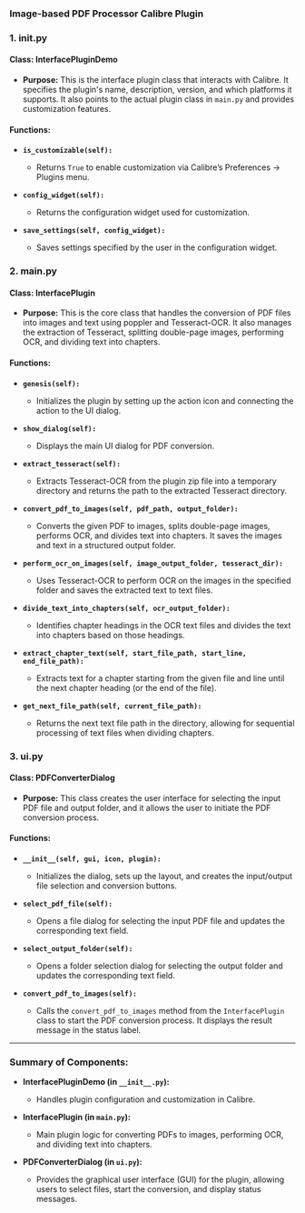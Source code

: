 ### Image-based PDF Processor Calibre Plugin

### 1. **__init__.py**

#### **Class: InterfacePluginDemo**
- **Purpose:** This is the interface plugin class that interacts with Calibre. It specifies the plugin's name, description, version, and which platforms it supports. It also points to the actual plugin class in `main.py` and provides customization features.

#### **Functions:**
- **`is_customizable(self):`** 
  - Returns `True` to enable customization via Calibre’s Preferences -> Plugins menu.
  
- **`config_widget(self):`** 
  - Returns the configuration widget used for customization.
  
- **`save_settings(self, config_widget):`** 
  - Saves settings specified by the user in the configuration widget.

### 2. **main.py**

#### **Class: InterfacePlugin**
- **Purpose:** This is the core class that handles the conversion of PDF files into images and text using poppler and Tesseract-OCR. It also manages the extraction of Tesseract, splitting double-page images, performing OCR, and dividing text into chapters.

#### **Functions:**
- **`genesis(self):`** 
  - Initializes the plugin by setting up the action icon and connecting the action to the UI dialog.

- **`show_dialog(self):`** 
  - Displays the main UI dialog for PDF conversion.

- **`extract_tesseract(self):`** 
  - Extracts Tesseract-OCR from the plugin zip file into a temporary directory and returns the path to the extracted Tesseract directory.

- **`convert_pdf_to_images(self, pdf_path, output_folder):`** 
  - Converts the given PDF to images, splits double-page images, performs OCR, and divides text into chapters. It saves the images and text in a structured output folder.

- **`perform_ocr_on_images(self, image_output_folder, tesseract_dir):`** 
  - Uses Tesseract-OCR to perform OCR on the images in the specified folder and saves the extracted text to text files.

- **`divide_text_into_chapters(self, ocr_output_folder):`** 
  - Identifies chapter headings in the OCR text files and divides the text into chapters based on those headings.

- **`extract_chapter_text(self, start_file_path, start_line, end_file_path):`** 
  - Extracts text for a chapter starting from the given file and line until the next chapter heading (or the end of the file).

- **`get_next_file_path(self, current_file_path):`** 
  - Returns the next text file path in the directory, allowing for sequential processing of text files when dividing chapters.

### 3. **ui.py**

#### **Class: PDFConverterDialog**
- **Purpose:** This class creates the user interface for selecting the input PDF file and output folder, and it allows the user to initiate the PDF conversion process.

#### **Functions:**
- **`__init__(self, gui, icon, plugin):`** 
  - Initializes the dialog, sets up the layout, and creates the input/output file selection and conversion buttons.

- **`select_pdf_file(self):`** 
  - Opens a file dialog for selecting the input PDF file and updates the corresponding text field.

- **`select_output_folder(self):`** 
  - Opens a folder selection dialog for selecting the output folder and updates the corresponding text field.

- **`convert_pdf_to_images(self):`** 
  - Calls the `convert_pdf_to_images` method from the `InterfacePlugin` class to start the PDF conversion process. It displays the result message in the status label.

---

### Summary of Components:

- **InterfacePluginDemo (in `__init__.py`):**
  - Handles plugin configuration and customization in Calibre.
  
- **InterfacePlugin (in `main.py`):**
  - Main plugin logic for converting PDFs to images, performing OCR, and dividing text into chapters.
  
- **PDFConverterDialog (in `ui.py`):**
  - Provides the graphical user interface (GUI) for the plugin, allowing users to select files, start the conversion, and display status messages.
